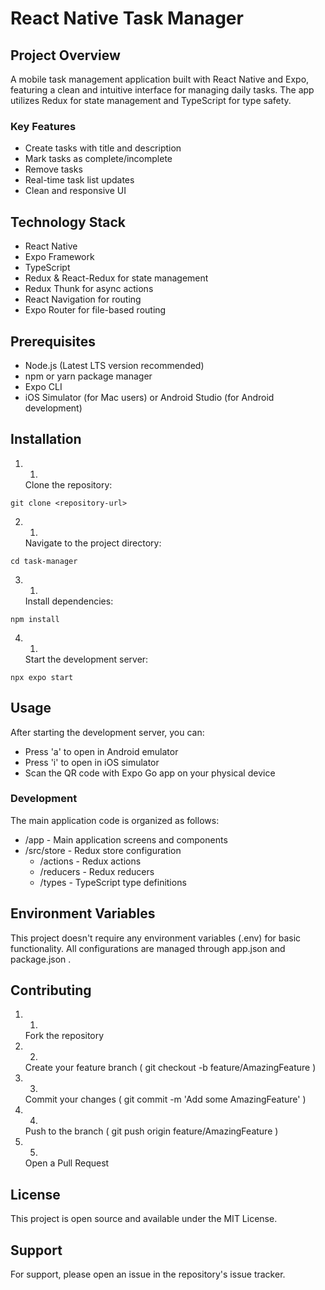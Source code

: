 # React Native Task Manager
## Project Overview
A mobile task management application built with React Native and Expo, featuring a clean and intuitive interface for managing daily tasks. The app utilizes Redux for state management and TypeScript for type safety.

### Key Features
- Create tasks with title and description
- Mark tasks as complete/incomplete
- Remove tasks
- Real-time task list updates
- Clean and responsive UI
## Technology Stack
- React Native
- Expo Framework
- TypeScript
- Redux & React-Redux for state management
- Redux Thunk for async actions
- React Navigation for routing
- Expo Router for file-based routing
## Prerequisites
- Node.js (Latest LTS version recommended)
- npm or yarn package manager
- Expo CLI
- iOS Simulator (for Mac users) or Android Studio (for Android development)
## Installation
1. 1.
   Clone the repository:
```
git clone <repository-url>
```
2. 1.
   Navigate to the project directory:
```
cd task-manager
```
3. 1.
   Install dependencies:
```
npm install
```
4. 1.
   Start the development server:
```
npx expo start
```
## Usage
After starting the development server, you can:

- Press 'a' to open in Android emulator
- Press 'i' to open in iOS simulator
- Scan the QR code with Expo Go app on your physical device
### Development
The main application code is organized as follows:

- /app - Main application screens and components
- /src/store - Redux store configuration
  - /actions - Redux actions
  - /reducers - Redux reducers
  - /types - TypeScript type definitions
## Environment Variables
This project doesn't require any environment variables (.env) for basic functionality. All configurations are managed through app.json and package.json .

## Contributing
1. 1.
   Fork the repository
2. 2.
   Create your feature branch ( git checkout -b feature/AmazingFeature )
3. 3.
   Commit your changes ( git commit -m 'Add some AmazingFeature' )
4. 4.
   Push to the branch ( git push origin feature/AmazingFeature )
5. 5.
   Open a Pull Request
## License
This project is open source and available under the MIT License.

## Support
For support, please open an issue in the repository's issue tracker.